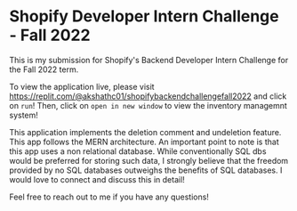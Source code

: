 # Shopify Developer Intern Challenge - Fall 2022
This is my submission for Shopify's Backend Developer Intern Challenge for the Fall 2022 term. 

To view the application live, please visit https://replit.com/@akshathc01/shopifybackendchallengefall2022 and click on `run`! Then, click on `open in new window` to view the inventory managemnt system!

This application implements the deletion comment and undeletion feature. This app follows the MERN architecture. An important point to note is that this app uses a non relational database. While conventionally SQL dbs would be preferred for storing such data, I strongly believe that the freedom provided by no SQL databases outweighs the benefits of SQL databases. I would love to connect and discuss this in detail!

Feel free to reach out to me if you have any questions!


